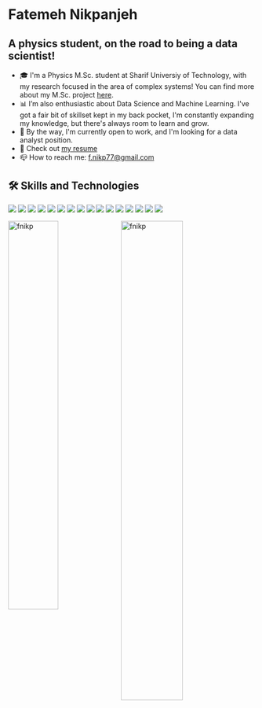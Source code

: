 <h1> Fatemeh Nikpanjeh </h1>
<h2> A physics student, on the road to being a data scientist! </h2>

<!-- [![Website Badge](https://img.shields.io/badge/-Website-FF9A00?style=flat&logo=Google-Chrome&logoColor=white&link=)]()
[![Kaggle](https://img.shields.io/badge/-Kaggle-035a7d?style=flat&logo=kaggle&logoColor=white)]()
[![Gmail](https://img.shields.io/badge/-Gmail-c14438?style=flat&logo=Gmail&logoColor=white)]#(mailto:f.nikp77@gmail.com)
[![Linkedin](https://img.shields.io/badge/-LinkedIn-blue?style=flat&logo=Linkedin&logoColor=white)](www.linkedin.com/in/fatemeh-nikpanjeh)
[![Instagram Badge](https://img.shields.io/badge/-Instagram-A9225C?logo=instagram&logoColor=white&link=https://instagram.com/niki_1443/)](https://www.instagram.com/niki_1443) -->

- 🎓 I'm a Physics M.Sc. student at Sharif Universiy of Technology, with my research focused in the area of complex systems! You can find more about my M.Sc. project [here](https://radical-slope-414.notion.site/Tipping-Cascades-fcd779bd2cbd4f3d905b42c3e9bfa6c9).
- 📊 I’m also enthusiastic about Data Science and Machine Learning. I've got a fair bit of skillset kept in my back pocket, I'm constantly expanding my knowledge, but there's always room to learn and grow.
- 🎯 By the way, I'm currently open to work, and I'm looking for a data analyst position.
- 📝 Check out [my resume](https://github.com/fnikp/CV/blob/master/CV.pdf)
- 📪 How to reach me: f.nikp77@gmail.com

## 🛠️ Skills and Technologies

![](https://img.shields.io/badge/GitHub-informational?style=flat-sqaure&logo=GitHub&logoColor=white&color=181717)
![](https://img.shields.io/badge/Python-informational?style=flat-square&logo=Python&logoColor=white&color=3776AB)
![](https://img.shields.io/badge/Jupyter-informational?style=flat-square&logo=Jupyter&logoColor=white&color=F37626)
![](https://img.shields.io/badge/Numpy-informational?style=flat-square&logo=Numpy&logoColor=white&color=013243)
![](https://img.shields.io/badge/Pandas-informational?style=flat-square&logo=pandas&logoColor=white&color=150458)
![](https://img.shields.io/badge/Scipy-informational?style=flat-square&logo=scipy&logoColor=white&color=8CAAE6)
![](https://img.shields.io/badge/Sympy-informational?style=flat-square&logo=sympy&logoColor=white&color=3B5526)
![](https://img.shields.io/badge/NetworkX-informational?style=flat-square&logo=NetworkX&logoColor=white&color=4b5559)
![](https://img.shields.io/badge/Matplotlib-informational?style=flat-square&logo=Matplotlib&logoColor=black&color=f0f0f0)
![](https://img.shields.io/badge/Seaborn-informational?style=flat-square&logo=Seaborn&logoColor=white&color=294172)
![](https://img.shields.io/badge/scikit--learn-informational?style=flat-square&logo=scikit-learn&logoColor=white&color=F7931E)
![](https://img.shields.io/badge/TensorFlow-informational?style=flat-square&logo=TensorFlow&logoColor=white&color=FF6F00)
![](https://img.shields.io/badge/Markdown-informational?style=flat-sqaure&logo=Markdown&logoColor=white&color=000000)
![](https://img.shields.io/badge/Overleaf-informational?style=flat-sqaure&logo=Overleaf&logoColor=white&color=47A141)
![](https://img.shields.io/badge/Microsoft_Office-informational?style=flat-square&logo=microsoftoffice&logoColor=white&color=D83B01)
![](https://img.shields.io/badge/Notion-informational?style=flat-square&logo=Notion&logoColor=white&color=000000)


<div>
  <img width="45%" align="left" src="https://github-readme-stats.vercel.app/api/top-langs?username=fnikp&show_icons=true&locale=en&layout=compact" alt="fnikp" />
  <img width="50%"  src="https://github-readme-streak-stats.herokuapp.com/?user=fnikp&" alt="fnikp" />
</div>
